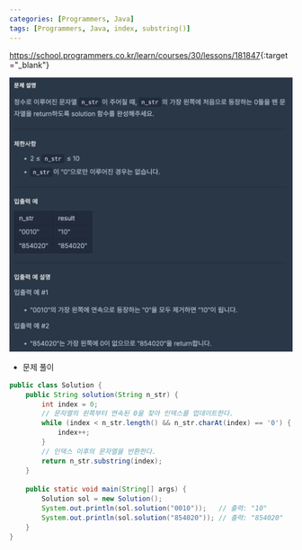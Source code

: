 ```yaml
---
categories: [Programmers, Java]
tags: [Programmers, Java, index, substring()] 
---
```


<https://school.programmers.co.kr/learn/courses/30/lessons/181847>{:target="_blank"}

![문제](/assets/img/programmers/java/0_%EB%96%BC%EA%B8%B0.png)

- 문제 풀이

```java
public class Solution {
    public String solution(String n_str) {
        int index = 0;
        // 문자열의 왼쪽부터 연속된 0을 찾아 인덱스를 업데이트한다.
        while (index < n_str.length() && n_str.charAt(index) == '0') {
            index++;
        }
        // 인덱스 이후의 문자열을 반환한다.
        return n_str.substring(index);
    }

    public static void main(String[] args) {
        Solution sol = new Solution();
        System.out.println(sol.solution("0010"));   // 출력: "10"
        System.out.println(sol.solution("854020")); // 출력: "854020"
    }
}
```